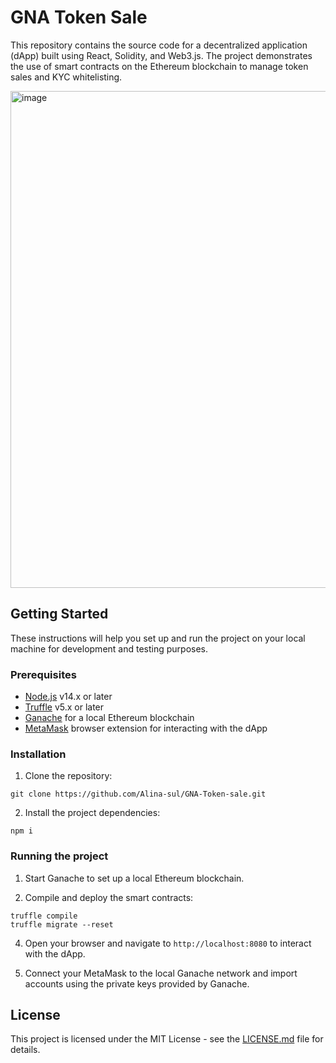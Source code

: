 # GNA Token Sale

This repository contains the source code for a decentralized application (dApp) built using React, Solidity, and Web3.js. The project demonstrates the use of smart contracts on the Ethereum blockchain to manage token sales and KYC whitelisting.

<img width="795" alt="image" src="https://user-images.githubusercontent.com/48648714/226048318-2deca5c3-527b-4ef6-8227-c07ab212ec69.png">


## Getting Started

These instructions will help you set up and run the project on your local machine for development and testing purposes.

### Prerequisites

- [Node.js](https://nodejs.org/) v14.x or later
- [Truffle](https://www.trufflesuite.com/truffle) v5.x or later
- [Ganache](https://www.trufflesuite.com/ganache) for a local Ethereum blockchain
- [MetaMask](https://metamask.io/) browser extension for interacting with the dApp

### Installation

1. Clone the repository:
```
git clone https://github.com/Alina-sul/GNA-Token-sale.git
```

2. Install the project dependencies:
```
npm i
```


### Running the project

1. Start Ganache to set up a local Ethereum blockchain.

2. Compile and deploy the smart contracts:

```
truffle compile
truffle migrate --reset
```

4. Open your browser and navigate to `http://localhost:8080` to interact with the dApp.

5. Connect your MetaMask to the local Ganache network and import accounts using the private keys provided by Ganache.

## License

This project is licensed under the MIT License - see the [LICENSE.md](LICENSE.md) file for details.
